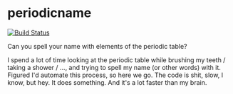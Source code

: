 # periodicname

[![Build Status](https://travis-ci.org/bvreede/periodicname.svg?branch=master)](https://travis-ci.org/bvreede/periodicname)

Can you spell your name with elements of the periodic table?


I spend a lot of time looking at the periodic table while brushing my teeth / taking a shower / ..., and trying to spell my name (or other words) with it. Figured I'd automate this process, so here we go. The code is shit, slow, I know, but hey. It does something. And it's a lot faster than my brain.
